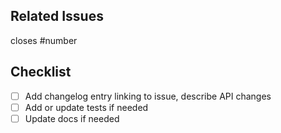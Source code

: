 ## Related Issues

closes #number

## Checklist
- [ ] Add changelog entry linking to issue, describe API changes
- [ ] Add or update tests if needed
- [ ] Update docs if needed
